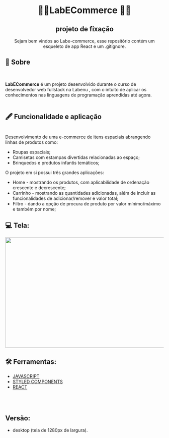 


<h1 align = "center"> 👩‍🚀LabECommerce 👨‍🚀 </h1>
<h2 align = "center"> projeto de fixação</h2>


<p align = "center">Sejam bem vindos ao Labe-commerce, esse repositório contém um esqueleto de app React e um .gitignore.  </p>

## 🚨 Sobre 
</BR>


**LabECommerce** é um projeto desenvolvido  durante o  curso de desenvolvedor web fullstack  na  Labenu , com o intuito de aplicar os conhecimentos nas linguagens de programação aprendidas até agora.
</BR>
</BR>

## 🖋 Funcionalidade e aplicação 
</BR>
Desenvolvimento de uma e-commerce de itens espaciais  abrangendo linhas de produtos como: 


    
- Roupas espaciais;
- Camisetas com estampas divertidas relacionadas ao espaço; 
- Brinquedos e produtos infantis temáticos; 
   


 O projeto em si possui três grandes aplicações:

-  Home - mostrando os produtos, com aplicabilidade de ordenação crescente e decrescente; 
- Carrinho - mostrando as  quantidades adicionadas, além de incluir  as funcionalidades  de adicionar/remover e valor total; 
- Filtro - dando a opção de procura de produto por valor mínimo/máximo e também por nome; 


 ## 💻 Tela: 
<img src="https://user-images.githubusercontent.com/31759644/206867098-0b7bffa3-e59a-43c5-a4ab-a1643f860ac2.png"  width="650" height="350" /> 


## 🛠 Ferramentas:


- [JAVASCRIPT](https://www.javascript.com/)
- [STYLED COMPONENTS](https://styled-components.com/)
- [REACT](https://pt-br.reactjs.org/)

</BR>
</BR>



## Versão:
- desktop (tela de 1280px de largura).
    





